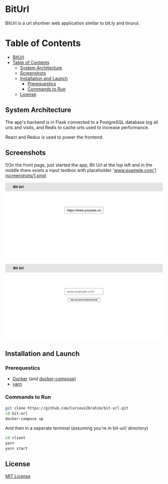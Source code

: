 # BitUrl

BitUrl is a url shortner web application similar to bit.ly and tinurul.

# Table of Contents

- [BitUrl](#biturl)
- [Table of Contents](#table-of-contents)
  - [System Architecture](#system-architecture)
  - [Screenshots](#screenshots)
  - [Installation and Launch](#installation-and-launch)
    - [Prerequestics](#prerequestics)
    - [Commands to Run](#commands-to-run)
  - [License](#license)

## System Architecture

The app's backend is in Flask connected to a PostgreSQL database log all urls and visits, and Redis to cache urls used
to increase performance.

React and Redux is used to power the frontend.

## Screenshots

![On the front page, just started the app, Bit Url at the top left and in the middle there exists a input textbox with placeholder 'www.example.com'](screenshots/1.png)

![Inputted a url into the textbox](screenshots/2.png)

![Hit enter and now url is shortened and in a list under the input textbox](screenshots/3.png)

## Installation and Launch

### Prerequestics

- [Docker](https://docs.docker.com/get-docker/) (and [docker-compose](https://docs.docker.com/compose/install/))
- [yarn](https://yarnpkg.com/getting-started/install)

### Commands to Run

```bash
git clone https://github.com/CuriousIbrahim/bit-url.git
cd bit-url
docker-compose up
```

And then in a seperate terminal (assuming you're in bit-url/ directory)

```bash
cd client
yarn
yarn start
```

## License

[MIT License](LICENSE.txt)
